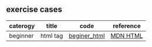 ## exercise cases
|caterogy|title|code|reference|
|--|--|--|--|
| beginner | html tag | [beginer_html](./cases/beginner_html_site_styled.html)|[MDN HTML](https://developer.mozilla.org/en-US/docs/Web/HTML)|
